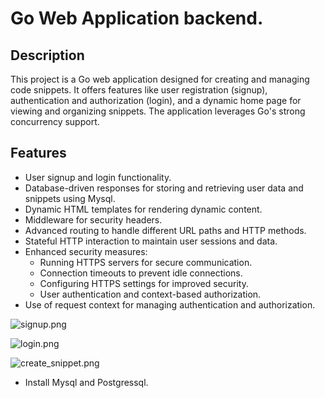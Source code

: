 # Go Web Application backend.  

## Description

This project is a Go web application designed for creating and managing code snippets. It offers features like user registration (signup), authentication and authorization (login), and a dynamic home page for viewing and organizing snippets. The application leverages Go's strong concurrency support.

## Features

- User signup and login functionality.
- Database-driven responses for storing and retrieving user data and snippets using Mysql. 
- Dynamic HTML templates for rendering dynamic content.
- Middleware for security headers. 
- Advanced routing to handle different URL paths and HTTP methods.
- Stateful HTTP interaction to maintain user sessions and data.
- Enhanced security measures:
  - Running HTTPS servers for secure communication.
  - Connection timeouts to prevent idle connections.
  - Configuring HTTPS settings for improved security.
  - User authentication and context-based authorization.
- Use of request context for managing authentication and authorization.


![signup.png](https://github.com/kalkite/go_web_application/blob/master/signup.png)

![login.png](https://github.com/kalkite/go_web_application/blob/master/login.png)

![create_snippet.png](https://github.com/kalkite/go_web_application/blob/master/create_snippet.png)



* Install Mysql and Postgressql. 
